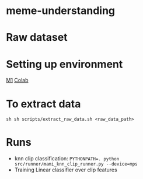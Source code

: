 # meme-understanding

# Raw dataset

# Setting up environment
[M1](./environments/m1.md) [Colab](./environments/colab.md)

# To extract data
`sh sh scripts/extract_raw_data.sh <raw_data_path>`

# Runs
* knn clip classification: `PYTHONPATH=. python src/runner/mami_knn_clip_runner.py --device=mps`
* Training Linear classifier over clip features